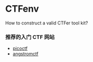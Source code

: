 # CTFenv
How to construct a valid CTFer tool kit?

### 推荐的入门 CTF 网站
- [picoctf](https://picoctf.org/)  
- [angstromctf](angstromctf.com)
